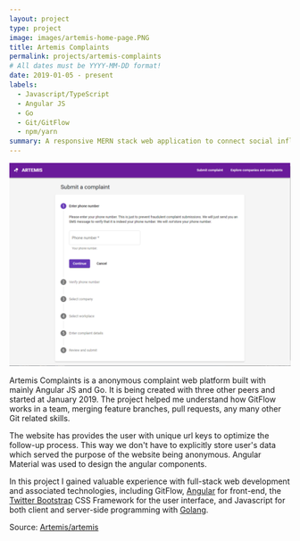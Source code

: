 ```yaml
---
layout: project
type: project
image: images/artemis-home-page.PNG
title: Artemis Complaints
permalink: projects/artemis-complaints
# All dates must be YYYY-MM-DD format!
date: 2019-01-05 - present
labels:
  - Javascript/TypeScript
  - Angular JS
  - Go
  - Git/GitFlow
  - npm/yarn
summary: A responsive MERN stack web application to connect social influencers with advertisers.
---
```


<img class="ui medium right floated rounded image" src="../images/artemis-home-page2.PNG">

Artemis Complaints is a anonymous complaint web platform built with mainly Angular JS and Go. It is being created with three other peers and started at January 2019. The project helped me understand how GitFlow works in a team, merging feature branches, pull requests, any many other Git related skills. 

The website has provides the user with unique url keys to optimize the follow-up process. This way we don't have to explicitly store user's data which served the purpose of the website being anonymous. Angular Material was used to design the angular components.

In this project I gained valuable experience with full-stack web development and associated technologies, including GitFlow, [Angular](http://angular.io) for front-end, the [Twitter Bootstrap](http://getbootstrap.com/) CSS Framework for the user interface, and Javascript for both client and server-side programming with [Golang](https://golang.org/).
 
Source: <a href="https://artemis-complaints.herokuapp.com"></i>Artemis/artemis</a>
